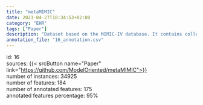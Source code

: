 ```yaml
---
title: "metaMIMIC"
date: 2023-04-27T18:34:53+02:00
category: "EHR"
tags: ["Paper"]
description: "Dataset based on the MIMIC-IV database. It contains collection of 12 binary classification tasks of varying similarity."
annotation_file: "16_annotation.csv"
---
```

id: 16 \
sources: {{< srcButton name="Paper" link="https://github.com/ModelOriented/metaMIMIC">}}  \
number of instances: 34925 \
number of features: 184 \
number of annotated features: 175 \
annotated features percentage: 95% 
